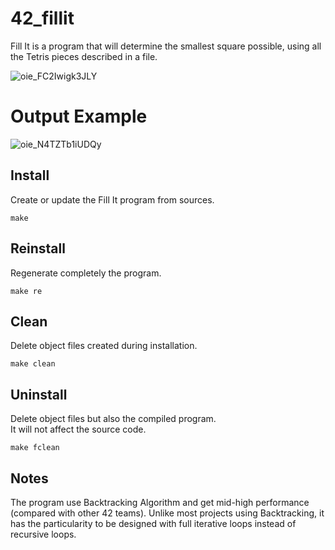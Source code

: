 # 42_fillit
Fill It is a program that will determine the smallest square possible, using all the Tetris pieces described in a file.

![oie_FC2Iwigk3JLY](https://user-images.githubusercontent.com/52746061/201969927-c2b306f2-2653-4dba-a97d-3c4bc4542051.png)

# Output Example

![oie_N4TZTb1iUDQy](https://user-images.githubusercontent.com/52746061/201970011-57582dc8-c746-468a-bb8e-1bab41c3f227.png)

## Install
Create or update the Fill It program from sources.

`make`

## Reinstall
Regenerate completely the program.

`make re`

## Clean
Delete object files created during installation.

`make clean`

## Uninstall
Delete object files but also the compiled program.  
It will not affect the source code.

`make fclean`

## Notes

The program use Backtracking Algorithm and get mid-high performance (compared with other 42 teams).
Unlike most projects using Backtracking, it has the particularity to be designed with full iterative loops instead of recursive loops.
